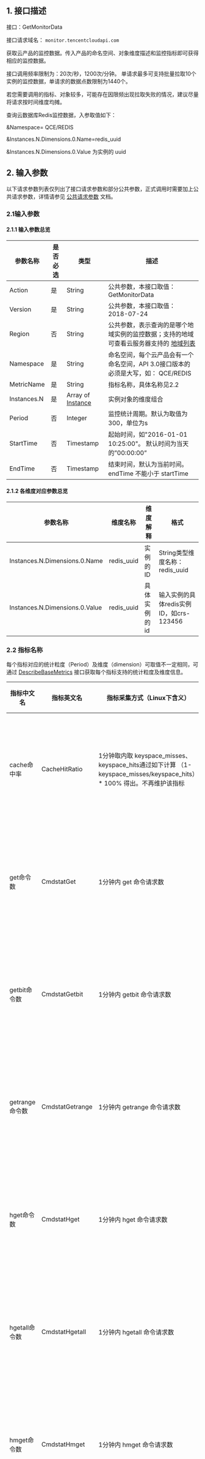 ﻿## 1. 接口描述

接口：GetMonitorData

接口请求域名： `monitor.tencentcloudapi.com`

获取云产品的监控数据。传入产品的命名空间、对象维度描述和监控指标即可获得相应的监控数据。 

接口调用频率限制为：20次/秒，1200次/分钟。 单请求最多可支持批量拉取10个实例的监控数据，单请求的数据点数限制为1440个。

若您需要调用的指标、对象较多，可能存在因限频出现拉取失败的情况，建议尽量将请求按时间维度均摊。

查询云数据库Redis监控数据，入参取值如下：

&Namespace= QCE/REDIS

&Instances.N.Dimensions.0.Name=redis_uuid

&Instances.N.Dimensions.0.Value 为实例的 uuid


## 2. 输入参数


以下请求参数列表仅列出了接口请求参数和部分公共参数，正式调用时需要加上公共请求参数，详情请参见 [公共请求参数](https://intl.cloud.tencent.com/document/api/248/4478) 文档。

### 2.1输入参数
#### 2.1.1 输入参数总览
| 参数名称 | 是否必选 | 类型 | 描述 |
| ----------- | -------- | ------------------------------------------------------------ | ------------------------------------------------------------ |
| Action | 是 | String | 公共参数，本接口取值：GetMonitorData |
| Version | 是 | String | 公共参数，本接口取值： 2018-07-24 |
| Region | 否 | String | 公共参数，表示查询的是哪个地域实例的监控数据；支持的地域可查看云服务器支持的 [地域列表](https://intl.cloud.tencent.com/document/api/213/15692) |
| Namespace | 是 | String | 命名空间，每个云产品会有一个命名空间，API 3.0接口版本的必须是大写，如： QCE/REDIS |
| MetricName | 是 | String | 指标名称，具体名称见2.2 |
| Instances.N | 是 | Array of [Instance](https://intl.cloud.tencent.com/document/product/248/33883) | 实例对象的维度组合 |
| Period | 否 | Integer | 监控统计周期。默认为取值为300，单位为s |
| StartTime | 否 | Timestamp | 起始时间，如"2016-01-01 10:25:00"。 默认时间为当天的”00:00:00” |
| EndTime | 否 | Timestamp | 结束时间，默认为当前时间。 endTime 不能小于 startTime |

#### 2.1.2 各维度对应参数总览


| 参数名称 | 维度名称 | 维度解释 | 格式 |
| ------------------ | ---------------- | ------------- | ----------------------------- |
| Instances.N.Dimensions.0.Name | redis_uuid | 实例的 ID | String类型维度名称：redis_uuid |
| Instances.N.Dimensions.0.Value | redis_uuid | 具体实例的id | 输入实例的具体redis实例 ID，如crs-123456 |

### 2.2 指标名称

每个指标对应的统计粒度（Period）及维度（dimension）可取值不一定相同，可通过 [DescribeBaseMetrics](https://intl.cloud.tencent.com/document/product/248/33882) 接口获取每个指标支持的统计粒度及维度信息。

| 指标中文名 | 指标英文名 | 指标采集方式（Linux下含义） | 指标统计方式 | 单位 |
| ----------- | ---------------- | ---------------------------------------- | ------------------------- | ----- |
| cache命中率 | CacheHitRatio | 1分钟取内取 keyspace_misses、keyspace_hits通过如下计算 （1- keyspace_misses/keyspace_hits）* 100% 得出。不再维护该指标 | 每分钟采集，5分钟粒度数据是按最近5分钟内平均值 | % |
| get命令数 | CmdstatGet | 1分钟内 get 命令请求数 | 每分钟采集，5分钟粒度数据是按最近5分钟内求和 | 次/分钟 |
| getbit命令数 | CmdstatGetbit | 1分钟内 getbit 命令请求数 | 每分钟采集，5分钟粒度数据是按最近5分钟内求和 | 次/分钟 |
| getrange命令数 | CmdstatGetrange | 1分钟内 getrange 命令请求数 | 每分钟采集，5分钟粒度数据是按最近5分钟内求和 | 次/分钟 |
| hget命令数 | CmdstatHget | 1分钟内 hget 命令请求数 | 每分钟采集，5分钟粒度数据是按最近5分钟内求和 | 次/分钟 |
| hgetall命令数 | CmdstatHgetall | 1分钟内 hgetall 命令请求数 | 每分钟采集，5分钟粒度数据是按最近5分钟内求和 | 次/分钟 |
| hmget命令数 | CmdstatHmget | 1分钟内 hmget 命令请求数 | 每分钟采集，5分钟粒度数据是按最近5分钟内求和 | 次/分钟 |
| hmset命令数 | CmdstatHmset | 1分钟内 hmset 命令请求数 | 每分钟采集，5分钟粒度数据是按最近5分钟内求和 | 次/分钟 |
| hset命令数 | CmdstatHset | 1分钟内 hset 命令请求数 | 每分钟采集，5分钟粒度数据是按最近5分钟内求和 | 次/分钟 |
| hsetnx命令数 | CmdstatHsetnx | 1分钟内 hsetnx 命令请求数 | 每分钟采集，5分钟粒度数据是按最近5分钟内求和 | 次/分钟 |
| lset命令数 | CmdstatLset | 1分钟内 lset 命令请求数 | 每分钟采集，5分钟粒度数据是按最近5分钟内求和 | 次/分钟 |
| mget命令数 | CmdstatMget | 1分钟内 mget 命令请求数 | 每分钟采集，5分钟粒度数据是按最近5分钟内求和 | 次/分钟 |
| mset命令数 | CmdstatMset | 1分钟内 mset 命令请求数 | 每分钟采集，5分钟粒度数据是按最近5分钟内求和 | 次/分钟 |
| msetnx命令数 | CmdstatMsetnx | 1分钟内 msetnx 命令请求数 | 每分钟采集，5分钟粒度数据是按最近5分钟内求和 | 次/分钟 |
| set命令数 | CmdstatSet | 1分钟内 set 命令请求数 | 每分钟采集，5分钟粒度数据是按最近5分钟内求和 | 次/分钟 |
| setbit命令数 | CmdstatSetbit | 1分钟内 setbit 命令请求数 | 每分钟采集，5分钟粒度数据是按最近5分钟内求和 | 次/分钟 |
| setex命令数 | CmdstatSetex | 1分钟内 setex 命令请求数 | 每分钟采集，5分钟粒度数据是按最近5分钟内求和 | 次/分钟 |
| setrange命令数 | CmdstatSetrange | 1分钟内 setrange 命令请求数 | 每分钟采集，5分钟粒度数据是按最近5分钟内求和 | 次/分钟 |
| 每秒执行命令数 | Qps | 1分钟内命令总数除以60 | 每分钟采集，5分钟粒度数据是按最近5分钟内求平均值 | 次/秒钟 |
| 连接数 | Connections | 1分钟内连接数总和 | 每分钟采集，5分钟粒度数据是按最近5分钟内求和 | 个 |
| cpu利用率 | CpuUs | CPU处于非空闲状态的百分比，取 /proc/stat数据计算得出 | 每分钟采集，5分钟粒度数据是按最近5分钟内求平均值 | % |
| 内网入流量 | InFlow | 1分钟内入流量总和 | 每分钟采集，5分钟粒度数据是按最近5分钟内求和 | Mb/分钟 |
| key总数 | Keys | 1分钟内key数量的最大值 | 每分钟采集，5分钟粒度数据是按最近5分钟内求最大值 | 个 |
| 内网出流量 | OutFlow | 1分钟内出流量总和 | 每分钟采集，5分钟粒度数据是按最近5分钟内求和 | Mb/分钟 |
| 所有get命令数 | StatGet | 1分钟内 get, hget, hgetall, hmget, mget, getbit, getrange 命令请求数 | 每分钟采集，5分钟粒度数据是按最近5分钟内求和 | 次/分钟 |
| 所有set命令数 | StatSet | 1分钟内 set, hset, hmset, hsetnx, lset, mset, msetnx, setbit, setex, setrange, setnx 命令请求数 | 每分钟采集，5分钟粒度数据是按最近5分钟内求和 | 次/分钟 |
| 已使用容量 | Storage | 1分钟内已使用容量的最大值 | 每分钟采集，5分钟粒度数据是按最近5分钟内求最大值 | MB/分钟 |
| 容量使用率 | StorageUs | 1分钟内已使用容量的百分比最大值 | 每分钟采集，5分钟粒度数据是按最近5分钟内求最大值 | % |



## 3. 输出参数

| 参数名称 | 类型 | 描述 |
| ---------- | --------------------- | ------------------------------------------------------------ |
| MetricName | String | 监控指标 |
| StartTime | Timestamp | 数据点起始时间 |
| EndTime | Timestamp | 数据点结束时间 |
| Period | Integer | 数据统计周期 |
| DataPoints | Array of PointsObject | 监控数据列表 |
| RequestId | String | 唯一请求 ID，每次请求都会返回。定位问题时需要提供该次请求的RequestId |

## 4. 错误码表

| 错误代码 | 错误描述 | 英文描述 |
| ---- | ------- | ------------------------------------ |
| -502 | 资源不存在 | OperationDenied.SourceNotExists |
| -503 | 请求参数有误 | InvalidParameter |
| -505 | 参数缺失 | InvalidParameter.MissingParameter |
| -507 | 超出限制 | OperationDenied.ExceedLimit |
| -509 | 错误的维度组合 | InvalidParameter.DimensionGroupError |
| -513 | DB操作失败 | InternalError.DBoperationFail |

## 5. 示例

### 示例1
拉取某个云数据库 Redis 某段时间内统计周期为60秒的的连接数监控数据。

#### 输入示例

```
https://monitor.tencentcloudapi.com/?Action=GetMonitorData
&Namespace= QCE/REDIS
&MetricName=Connections
&Period=60
&StartTime=2019-06-04T00:00:00+08:00
&EndTime=2019-06-04T00:05:00+08:00
&Instances.0.Dimensions.0.Name=redis_uuid
&Instances.0.Dimensions.0.Value=crs-123456
&<公共请求参数>
```

#### 输出示例

```
{
"Response": {
"StartTime": "2019-06-04 00:00:00",
"EndTime": "2019-06-04 00:05:00",
"Period": 60,
"MetricName": "Connections",
"DataPoints": [
{
"Dimensions": [
{
"Name": "redis_uuid",
"Value": "crs-123456"
}
],
"Timestamps": [
1557304800,
1557304860,
1557304920,
1557304980,
1557305040,
1557305100
],
"Values": [
3,
3,
4.5,
3,
3
]
}
],
"RequestId": "0ea9aeee-3bf8-46a0-b594-c2b9e1b7f0bf"
}
}
```
### 示例2 
拉取多个云数据库 Redis 某段时间内统计周期为60秒的的连接数监控数据。

#### 输入示例

```
https://monitor.tencentcloudapi.com/?Action=GetMonitorData
&Namespace= QCE/REDIS
&MetricName=Connections
&Period=60
&StartTime=2019-06-04T00:00:00+08:00
&EndTime=2019-06-04T00:05:00+08:00
&Instances.0.Dimensions.0.Name=redis_uuid
&Instances.0.Dimensions.0.Value=crs-123456
&Instances.1.Dimensions.0.Name=redis_uuid
&Instances.1.Dimensions.0.Value=crs-1234567
&<公共请求参数>
```

#### 输出示例

```
{
"Response": {
"StartTime": "2019-06-04 00:00:00",
"EndTime": "2019-06-04 00:05:00",
"Period": 60,
"MetricName": "Connections",
"DataPoints": [
{
"Dimensions": [
{
"Name": "redis_uuid",
"Value": "crs-123456"
}
],
"Timestamps": [
1557304800,
1557304860,
1557304920,
1557304980,
1557305040,
1557305100
],
"Values": [
3,
3,
4.5,
3,
3
]
},
{
"Dimensions": [
{
"Name": "redis_uuid",
"Value": "crs-1234567"
}
],
"Timestamps": [
1557304800,
1557304860,
1557304920,
1557304980,
1557305040,
1557305100
],
"Values": [
3,
3,
4.5,
3,
3
]
}
],
"RequestId": "0ea9aeee-3bf8-46a0-b594-c2b9e1b7f0bf"
}
}
```